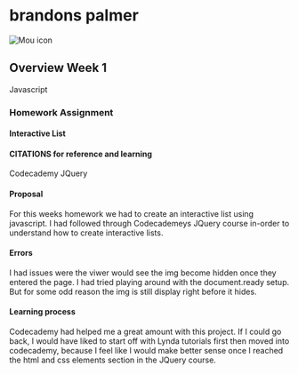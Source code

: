 # brandons palmer

![Mou icon](http://25.io/mou/Mou_128.png)

## Overview Week 1
Javascript

### Homework Assignment

#### Interactive List 



#### CITATIONS for reference and learning

 Codecademy JQuery

#### Proposal
For this weeks homework we had to create an interactive list using javascript. I had followed through Codecademeys JQuery course in-order to understand how to create interactive lists. 

#### Errors
I had issues were the viwer would see the img become hidden once they entered the page. I had tried playing around with the document.ready setup. But for some odd reason the img is still display right before it hides. 

#### Learning process
Codecademy had helped me a great amount with this project. If I could go back, I would have liked to start off with Lynda tutorials first then moved into codecademy, because I feel like I would make better sense once I reached the html and css elements section in the JQuery course. 

